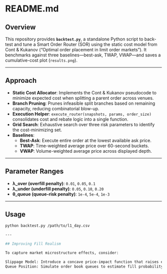 # README.md

## Overview
This repository provides **`backtest.py`**, a standalone Python script to back-test and tune a Smart Order Router (SOR) using the static cost model from Cont & Kukanov (“Optimal order placement in limit order markets”). It benchmarks against three baselines—best-ask, TWAP, VWAP—and saves a cumulative-cost plot (`results.png`).

---

## Approach
- **Static Cost Allocator**: Implements the Cont & Kukanov pseudocode to minimize expected cost when splitting a parent order across venues.
- **Branch Pruning**: Prunes infeasible split branches based on remaining capacity, reducing combinatorial blow-up.
- **Execution Helper**: `execute_router(snapshots, params, order_size)` consolidates cost and rebate logic into a single function.
- **Grid Search**: Exhaustive search over three risk parameters to identify the cost-minimizing set.
- **Baselines**:
  - **Best-Ask**: Execute entire order at the lowest available ask price.
  - **TWAP**: Time-weighted average price over 60-second buckets.
  - **VWAP**: Volume-weighted average price across displayed depth.

---

## Parameter Ranges
- **λ_over (overfill penalty)**: `0.01`, `0.05`, `0.1`  
- **λ_under (underfill penalty)**: `0.05`, `0.10`, `0.20`  
- **θ_queue (queue-risk penalty)**: `1e-4`, `5e-4`, `1e-3`

---

## Usage
```bash
python backtest.py /path/to/l1_day.csv

---

## Improving Fill Realism

To capture market microstructure effects, consider:

Slippage Model: Introduce a concave price-impact function that raises execution cost when consuming multiple price levels.
Queue Position: Simulate order book queues to estimate fill probability for limit orders, based on historical book dynamics.
